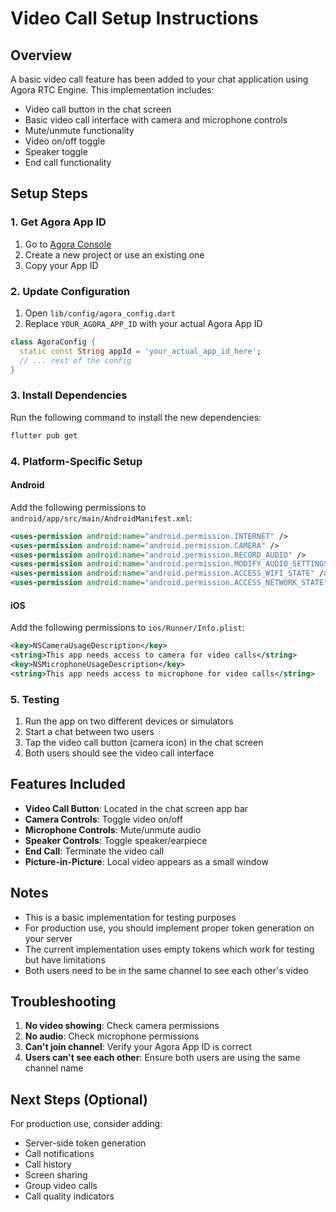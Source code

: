 # Video Call Setup Instructions

## Overview

A basic video call feature has been added to your chat application using Agora RTC Engine. This implementation includes:

- Video call button in the chat screen
- Basic video call interface with camera and microphone controls
- Mute/unmute functionality
- Video on/off toggle
- Speaker toggle
- End call functionality

## Setup Steps

### 1. Get Agora App ID

1. Go to [Agora Console](https://console.agora.io/)
2. Create a new project or use an existing one
3. Copy your App ID

### 2. Update Configuration

1. Open `lib/config/agora_config.dart`
2. Replace `YOUR_AGORA_APP_ID` with your actual Agora App ID

```dart
class AgoraConfig {
  static const String appId = 'your_actual_app_id_here';
  // ... rest of the config
}
```

### 3. Install Dependencies

Run the following command to install the new dependencies:

```bash
flutter pub get
```

### 4. Platform-Specific Setup

#### Android

Add the following permissions to `android/app/src/main/AndroidManifest.xml`:

```xml
<uses-permission android:name="android.permission.INTERNET" />
<uses-permission android:name="android.permission.CAMERA" />
<uses-permission android:name="android.permission.RECORD_AUDIO" />
<uses-permission android:name="android.permission.MODIFY_AUDIO_SETTINGS" />
<uses-permission android:name="android.permission.ACCESS_WIFI_STATE" />
<uses-permission android:name="android.permission.ACCESS_NETWORK_STATE" />
```

#### iOS

Add the following permissions to `ios/Runner/Info.plist`:

```xml
<key>NSCameraUsageDescription</key>
<string>This app needs access to camera for video calls</string>
<key>NSMicrophoneUsageDescription</key>
<string>This app needs access to microphone for video calls</string>
```

### 5. Testing

1. Run the app on two different devices or simulators
2. Start a chat between two users
3. Tap the video call button (camera icon) in the chat screen
4. Both users should see the video call interface

## Features Included

- **Video Call Button**: Located in the chat screen app bar
- **Camera Controls**: Toggle video on/off
- **Microphone Controls**: Mute/unmute audio
- **Speaker Controls**: Toggle speaker/earpiece
- **End Call**: Terminate the video call
- **Picture-in-Picture**: Local video appears as a small window

## Notes

- This is a basic implementation for testing purposes
- For production use, you should implement proper token generation on your server
- The current implementation uses empty tokens which work for testing but have limitations
- Both users need to be in the same channel to see each other's video

## Troubleshooting

1. **No video showing**: Check camera permissions
2. **No audio**: Check microphone permissions
3. **Can't join channel**: Verify your Agora App ID is correct
4. **Users can't see each other**: Ensure both users are using the same channel name

## Next Steps (Optional)

For production use, consider adding:

- Server-side token generation
- Call notifications
- Call history
- Screen sharing
- Group video calls
- Call quality indicators
